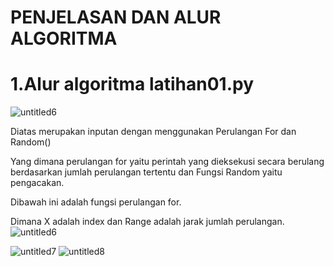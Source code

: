 # PENJELASAN DAN ALUR ALGORITMA

# 1.Alur algoritma latihan01.py
![untitled6](https://user-images.githubusercontent.com/46512504/53005506-f64b9300-3465-11e9-9d6f-16edbdd47a4a.jpg)

Diatas merupakan inputan dengan menggunakan Perulangan For dan Random()

Yang dimana perulangan for yaitu perintah yang dieksekusi secara berulang berdasarkan jumlah perulangan tertentu dan 
Fungsi Random yaitu pengacakan.

Dibawah ini adalah fungsi perulangan for.

Dimana X adalah index dan Range adalah jarak jumlah perulangan.
![untitled6](https://user-images.githubusercontent.com/46512504/53006184-50992380-3467-11e9-84c5-d8be28ca2334.jpg)

![untitled7](https://user-images.githubusercontent.com/46512504/53005516-fb104700-3465-11e9-844d-0f3f18cfc514.jpg)
![untitled8](https://user-images.githubusercontent.com/46512504/53005520-fd72a100-3465-11e9-8e91-a1a6c8b7e87c.jpg)
